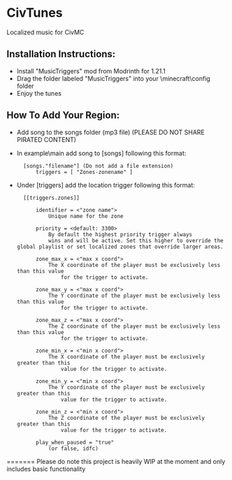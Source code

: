 # CivTunes
 Localized music for CivMC

## Installation Instructions:
- Install "MusicTriggers" mod from Modrinth for 1.21.1
- Drag the folder labeled "MusicTriggers" into your \minecraft\config folder
- Enjoy the tunes

## How To Add Your Region:
- Add song to the songs folder (mp3 file) (PLEASE DO NOT SHARE PIRATED CONTENT)

- In example\main add song to [songs] following this format:
  ```
	[songs."filename"] (Do not add a file extension)
		triggers = [ "Zones-zonename" ]
  ```

- Under [triggers] add the location trigger following this format:
  ```
	[[triggers.zones]]

		identifier = <"zone name"> 
			Unique name for the zone
  
		priority = <default: 3300>
			By default the highest priority trigger always
   			wins and will be active. Set this higher to override the global playlist or set localized zones that override larger areas.

		zone_max_x = <"max x coord">
			The X coordinate of the player must be exclusively less than this value
    			for the trigger to activate.

		zone_max_y = <"max x coord">
			The Y coordinate of the player must be exclusively less than this value
    			for the trigger to activate.

		zone_max_z = <"max x coord">
			The Z coordinate of the player must be exclusively less than this value
    			for the trigger to activate.

		zone_min_x = <"min x coord">
			The X coordinate of the player must be exclusively greater than this
    			value for the trigger to activate.

		zone_min_y = <"min x coord">
			The Y coordinate of the player must be exclusively greater than this
    			value for the trigger to activate.

		zone_min_z = <"min x coord">
			The Z coordinate of the player must be exclusively greater than this
    			value for the trigger to activate.

		play_when_paused = "true" 
			(or false, idfc)
  ```
=======
Please do note this project is heavily WIP at the moment and only includes basic functionality
